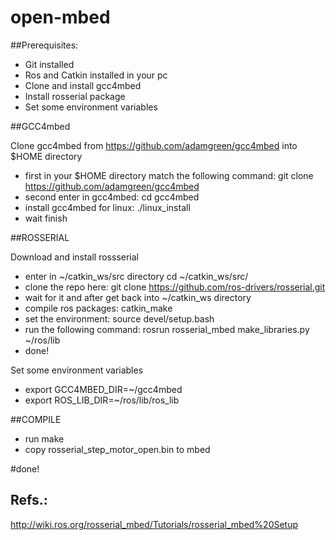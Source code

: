 # open-mbed

##Prerequisites:

- Git installed
- Ros and Catkin installed in your pc
- Clone and install gcc4mbed
- Install rosserial package
- Set some environment variables

##GCC4mbed

Clone gcc4mbed from https://github.com/adamgreen/gcc4mbed into $HOME directory
- first in your $HOME directory match the following command:
  git clone https://github.com/adamgreen/gcc4mbed
- second enter in gcc4mbed:
  cd gcc4mbed
- install gcc4mbed for linux:
  ./linux_install
- wait finish

##ROSSERIAL

Download and install rossserial
- enter in ~/catkin_ws/src directory
  cd ~/catkin_ws/src/
- clone the repo here:
  git clone https://github.com/ros-drivers/rosserial.git
- wait for it and after get back into ~/catkin_ws directory
- compile ros packages:
  catkin_make
- set the environment:
  source devel/setup.bash
- run the following command:
  rosrun rosserial_mbed make_libraries.py ~/ros/lib
- done!

Set some environment variables
  - export GCC4MBED_DIR=~/gcc4mbed
  - export ROS_LIB_DIR=~/ros/lib/ros_lib
  
##COMPILE

- run make
- copy rosserial_step_motor_open.bin to mbed

#done!

## Refs.:
http://wiki.ros.org/rosserial_mbed/Tutorials/rosserial_mbed%20Setup
